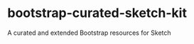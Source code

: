bootstrap-curated-sketch-kit
============================

A curated and extended Bootstrap resources for Sketch
